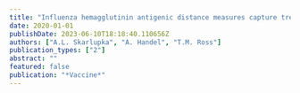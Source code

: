 ```yaml
---
title: "Influenza hemagglutinin antigenic distance measures capture trends in HAI differences and infection outcomes, but are not suitable predictive tools"
date: 2020-01-01
publishDate: 2023-06-10T18:18:40.110656Z
authors: ["A.L. Skarlupka", "A. Handel", "T.M. Ross"]
publication_types: ["2"]
abstract: ""
featured: false
publication: "*Vaccine*"
---
```


